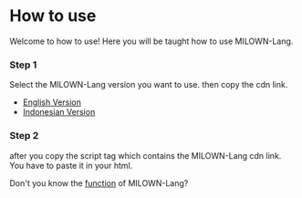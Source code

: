 # How to use
Welcome to how to use! Here you will be taught how to use MILOWN-Lang.
### Step 1
Select the MILOWN-Lang version you want to use. then copy the cdn link.
- [English Version](english-version.md)
- [Indonesian Version](indonesian-version.md)
### Step 2
after you copy the script tag which contains the MILOWN-Lang cdn link. You have to paste it in your html.

Don't you know the [function](function.md) of MILOWN-Lang?
